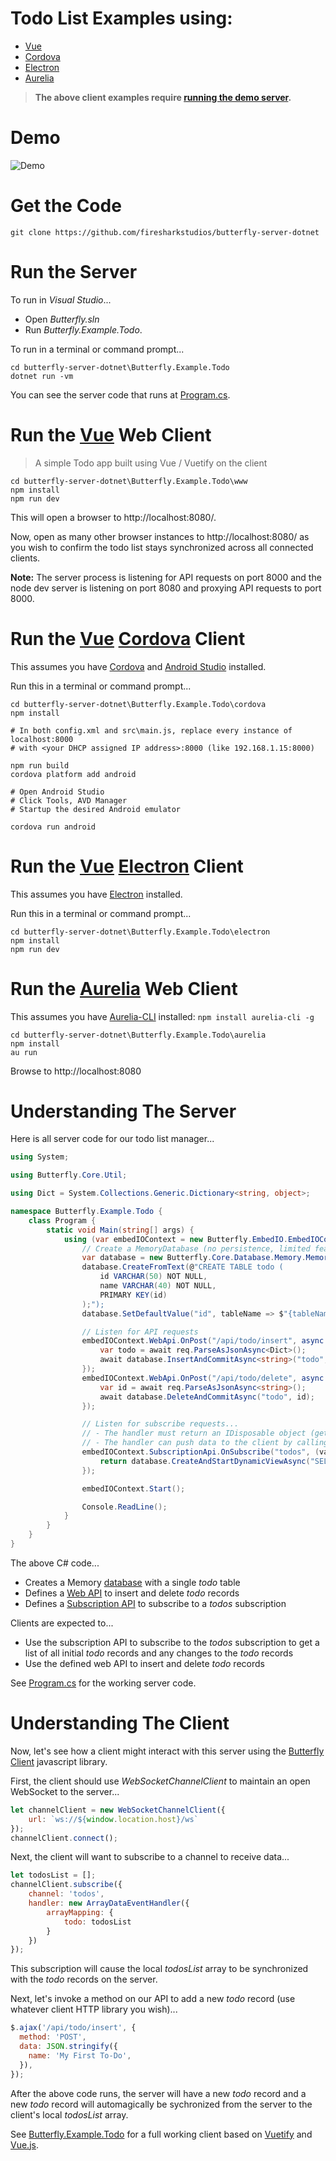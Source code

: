 # Todo List Examples using:
* [Vue](#run-the-web-client)  
* [Cordova](#run-the-cordova-client)  
* [Electron](#run-the-electron-client)  
* [Aurelia](#run-the-aurelia-client)  

> **The above client examples require [running the demo server](#run-the-server).**

# Demo

![Demo](https://raw.githubusercontent.com/firesharkstudios/butterfly-server-dotnet/master/img/demo.gif) 

# Get the Code

```
git clone https://github.com/firesharkstudios/butterfly-server-dotnet
```

# Run the Server

To run in *Visual Studio*...
- Open *Butterfly.sln*
- Run *Butterfly.Example.Todo*.

To run in a terminal or command prompt...
```
cd butterfly-server-dotnet\Butterfly.Example.Todo
dotnet run -vm
```

You can see the server code that runs at [Program.cs](https://github.com/firesharkstudios/butterfly-server-dotnet/blob/master/Butterfly.Example.Todo/Program.cs).

# Run the [Vue](https://vuejs.org/) Web Client

> A simple Todo app built using Vue / Vuetify on the client

```
cd butterfly-server-dotnet\Butterfly.Example.Todo\www
npm install
npm run dev
```

This will open a browser to http://localhost:8080/.

Now, open as many other browser instances to http://localhost:8080/ as you wish to confirm the todo list stays synchronized across all connected clients.

**Note:** The server process is listening for API requests on port 8000 and the node dev server is listening on port 8080 and proxying API requests to port 8000.

# Run the [Vue](https://vuejs.org/) [Cordova](https://cordova.apache.org/) Client

This assumes you have [Cordova](https://cordova.apache.org/) and [Android Studio](https://developer.android.com/studio/) installed.

Run this in a terminal or command prompt...

```
cd butterfly-server-dotnet\Butterfly.Example.Todo\cordova
npm install

# In both config.xml and src\main.js, replace every instance of localhost:8000
# with <your DHCP assigned IP address>:8000 (like 192.168.1.15:8000)

npm run build
cordova platform add android

# Open Android Studio
# Click Tools, AVD Manager
# Startup the desired Android emulator

cordova run android
```

# Run the [Vue](https://vuejs.org/) [Electron](https://electronjs.org/) Client

This assumes you have [Electron](https://electronjs.org/) installed.

Run this in a terminal or command prompt...

```
cd butterfly-server-dotnet\Butterfly.Example.Todo\electron
npm install
npm run dev
```

# Run the [Aurelia](https://aurelia.io/) Web Client  

This assumes you have [Aurelia-CLI](https://aurelia.io/docs/build-systems/aurelia-cli/) installed: `npm install aurelia-cli -g`

```
cd butterfly-server-dotnet\Butterfly.Example.Todo\aurelia
npm install
au run
```

Browse to http://localhost:8080

# Understanding The Server

Here is all server code for our todo list manager...

```csharp
using System;

using Butterfly.Core.Util;

using Dict = System.Collections.Generic.Dictionary<string, object>;

namespace Butterfly.Example.Todo {
    class Program {
        static void Main(string[] args) {
            using (var embedIOContext = new Butterfly.EmbedIO.EmbedIOContext("http://+:8000/")) {
                // Create a MemoryDatabase (no persistence, limited features)
                var database = new Butterfly.Core.Database.Memory.MemoryDatabase();
                database.CreateFromText(@"CREATE TABLE todo (
	                id VARCHAR(50) NOT NULL,
	                name VARCHAR(40) NOT NULL,
	                PRIMARY KEY(id)
                );");
                database.SetDefaultValue("id", tableName => $"{tableName.Abbreviate()}_{Guid.NewGuid().ToString()}");

                // Listen for API requests
                embedIOContext.WebApi.OnPost("/api/todo/insert", async (req, res) => {
                    var todo = await req.ParseAsJsonAsync<Dict>();
                    await database.InsertAndCommitAsync<string>("todo", todo);
                });
                embedIOContext.WebApi.OnPost("/api/todo/delete", async (req, res) => {
                    var id = await req.ParseAsJsonAsync<string>();
                    await database.DeleteAndCommitAsync("todo", id);
                });

                // Listen for subscribe requests...
                // - The handler must return an IDisposable object (gets disposed when the channel is unsubscribed)
                // - The handler can push data to the client by calling channel.Queue()
                embedIOContext.SubscriptionApi.OnSubscribe("todos", (vars, channel) => {
                    return database.CreateAndStartDynamicViewAsync("SELECT * FROM todo", dataEventTransaction => channel.Queue(dataEventTransaction));
                });

                embedIOContext.Start();

                Console.ReadLine();
            }
        }
    }
}
```

The above C# code...
- Creates a Memory [database](#accessing-a-database) with a single *todo* table
- Defines a [Web API](#creating-a-web-api) to insert and delete *todo* records
- Defines a [Subscription API](#creating-a-subscription-api) to subscribe to a *todos* subscription

Clients are expected to...
- Use the subscription API to subscribe to the *todos* subscription to get a list of all initial *todo* records and any changes to the *todo* records
- Use the defined web API to insert and delete *todo* records

See [Program.cs](https://github.com/firesharkstudios/butterfly-server-dotnet/tree/master/Butterfly.Example.Todo/Program.cs) for the working server code.

# Understanding The Client

Now, let's see how a client might interact with this server using the [Butterfly Client](#butterfly-client) javascript library.

First, the client should use *WebSocketChannelClient* to maintain an open WebSocket to the server...

```js
let channelClient = new WebSocketChannelClient({
    url: `ws://${window.location.host}/ws`
});
channelClient.connect();
```

Next, the client will want to subscribe to a channel to receive data...

```js
let todosList = [];
channelClient.subscribe({
    channel: 'todos',
    handler: new ArrayDataEventHandler({
        arrayMapping: {
            todo: todosList
        }
    })
});
```

This subscription will cause the local *todosList* array to be synchronized with the *todo* records on the server.

Next, let's invoke a method on our API to add a new *todo* record (use whatever client HTTP library you wish)...

```js
$.ajax('/api/todo/insert', {
  method: 'POST',
  data: JSON.stringify({
    name: 'My First To-Do',
  }),
});
```

After the above code runs, the server will have a new *todo* record and a new *todo* record will automagically be sychronized from the server to the client's local *todosList* array.

See [Butterfly.Example.Todo](https://github.com/firesharkstudios/butterfly-server-dotnet/tree/master/Butterfly.Example.Todo/www) for a full working client based on [Vuetify](https://vuetifyjs.com) and [Vue.js](https://vuejs.org/).
